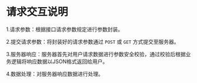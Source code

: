 # 请求交互说明

1.请求参数：根据接口请求参数规定进行参数封装。

2.提交请求参数：将封装好的请求参数通过 `POST` 或 `GET` 方式提交至服务器。

3.服务器响应：服务器首先对用户请求数据进行参数安全校验，通过校验后根据业务逻辑将响应数据以JSON格式返回给用户。

4.数据处理：对服务器响应数据进行处理。